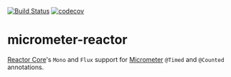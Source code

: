 [![Build Status](https://travis-ci.com/rpuch/micrometer-reactor.svg?branch=master)](https://travis-ci.com/rpuch/micrometer-reactor)
[![codecov](https://codecov.io/gh/rpuch/micrometer-reactor/branch/master/graph/badge.svg?token=PGLWPN3N61)](https://codecov.io/gh/rpuch/micrometer-reactor)

# micrometer-reactor #

[Reactor Core](https://github.com/reactor/reactor-core)'s `Mono` and `Flux` support for
[Micrometer](https://github.com/micrometer-metrics/micrometer) `@Timed` and `@Counted` annotations.